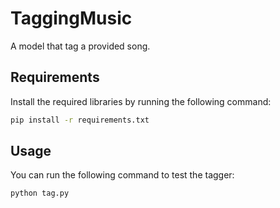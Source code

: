 # TaggingMusic
A model that tag a provided song.

## Requirements

Install the required libraries by running the following command:
```bash
pip install -r requirements.txt
```

## Usage

You can run the following command to test the tagger:
```bash
python tag.py
```

